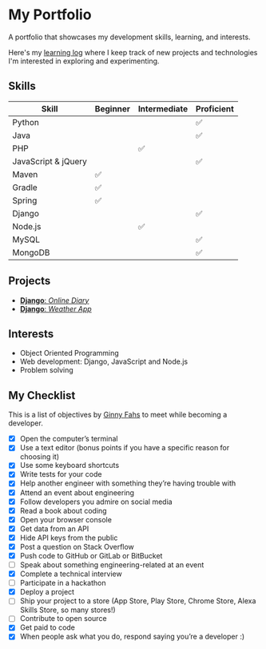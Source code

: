 # My Portfolio
A portfolio that showcases my development skills, learning, and interests.

Here's my [learning log](https://github.com/lanyshi/portfolio/blob/main/log.md) where I keep track of new projects and technologies I'm interested in exploring and experimenting.

## Skills
Skill | Beginner | Intermediate | Proficient
------|----------|--------------|-----------
Python| | |:white_check_mark:
Java | | | :white_check_mark:
PHP | | :white_check_mark: |
JavaScript & jQuery | | | :white_check_mark:
Maven | :white_check_mark: | |
Gradle | :white_check_mark: | |
Spring | :white_check_mark: | |
Django | | | :white_check_mark:
Node.js | | :white_check_mark: |
MySQL | | | :white_check_mark:
MongoDB | | | :white_check_mark:

## Projects
* [__Django__: _Online Diary_](https://github.com/lanyshi/online-diary)
* [__Django__: _Weather App_](https://github.com/lanyshi/django-weather-app)

## Interests
* Object Oriented Programming
* Web development: Django, JavaScript and Node.js
* Problem solving

## My Checklist
This is a list of objectives by [Ginny Fahs](https://blog.prototypr.io/wondering-if-youre-a-real-developer-yet-try-making-a-bucket-list-281275482155) to meet while becoming a developer.
- [x] Open the computer’s terminal
- [x] Use a text editor (bonus points if you have a specific reason for choosing it)
- [x] Use some keyboard shortcuts
- [x] Write tests for your code
- [x] Help another engineer with something they’re having trouble with
- [x] Attend an event about engineering
- [x] Follow developers you admire on social media
- [x] Read a book about coding
- [x] Open your browser console
- [x] Get data from an API
- [x] Hide API keys from the public
- [x] Post a question on Stack Overflow
- [x] Push code to GitHub or GitLab or BitBucket
- [ ] Speak about something engineering-related at an event
- [x] Complete a technical interview
- [ ] Participate in a hackathon
- [x] Deploy a project
- [ ] Ship your project to a store (App Store, Play Store, Chrome Store, Alexa Skills Store, so many stores!)
- [ ] Contribute to open source
- [x] Get paid to code
- [x] When people ask what you do, respond saying you’re a developer :)